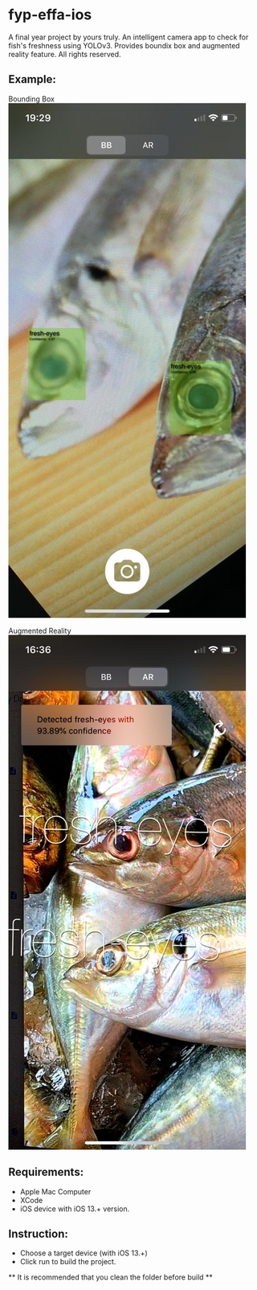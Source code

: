 # fyp-effa-ios
A final year project by yours truly.
An intelligent camera app to check for fish's freshness using YOLOv3. Provides boundix box and augmented reality feature.
All rights reserved.

## Example:
Bounding Box
<br>
![BBView](BBView.jpeg)

Augmented Reality
<br>
![ARView](ARView.jpeg)

## Requirements:
- Apple Mac Computer
- XCode
- iOS device with iOS 13.+ version.

## Instruction:
- Choose a target device (with iOS 13.+)
- Click run to build the project.

** It is recommended that you clean the folder before build **
